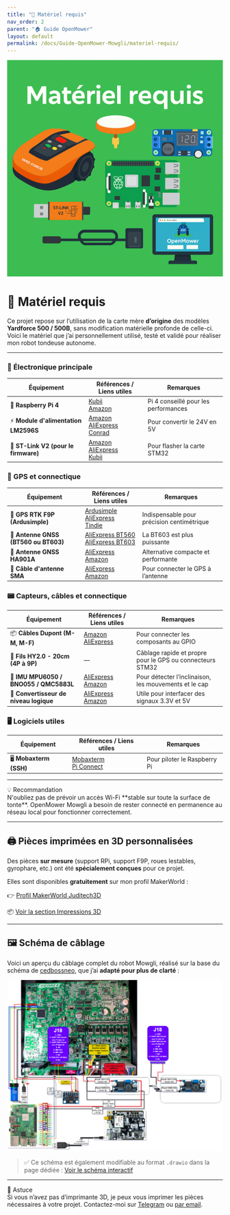 ```yaml
---
title: "🧰 Matériel requis"
nav_order: 2
parent: "🏠 Guide OpenMower"
layout: default
permalink: /docs/Guide-OpenMower-Mowgli/materiel-requis/
---
```

![Illustration matériel requis](img/illustration-materiel.png)

# 🧰 Matériel requis

Ce projet repose sur l’utilisation de la carte mère **d’origine** des modèles **Yardforce 500 / 500B**, sans modification matérielle profonde de celle-ci. Voici le matériel que j’ai personnellement utilisé, testé et validé pour réaliser mon robot tondeuse autonome.

---

### 🔧 Électronique principale

| Équipement | Références / Liens utiles | Remarques |
|-----------|----------------------------|-----------|
| 🧠 **Raspberry Pi 4** | [Kubii](https://www.kubii.com/fr/370-raspberry-pi-4-pi-400/)<br/>[Amazon](https://amzn.eu/d/hwgFRWU) | Pi 4 conseillé pour les performances |
| ⚡ **Module d'alimentation LM2596S** | [Amazon](https://amzn.eu/d/jhNev6j)<br/>[AliExpress](https://fr.aliexpress.com/item/32991657981.html)<br/>[Conrad](https://www.conrad.fr/) | Pour convertir le 24V en 5V |
| 🔗 **ST-Link V2 (pour le firmware)** | [Amazon](https://www.amazon.fr/)<br/>[AliExpress](https://fr.aliexpress.com/)<br/>[Kubii](https://www.kubii.fr/) | Pour flasher la carte STM32 |

### 📡 GPS et connectique

| Équipement | Références / Liens utiles | Remarques |
|-----------|----------------------------|-----------|
| 📡 **GPS RTK F9P (Ardusimple)** | [Ardusimple](https://fr.ardusimple.com/product/simplertk2b/?attribute_pa_header-options=without-headers)<br/>[AliExpress](https://fr.aliexpress.com/item/1005004690761874.html)<br/>[Tindie](https://www.tindie.com/) | Indispensable pour précision centimétrique |
| 📶 **Antenne GNSS (BT560 ou BT603)** | [AliExpress BT560](https://fr.aliexpress.com/item/32991527632.html)<br/>[AliExpress BT603](https://fr.aliexpress.com/item/32991527632.html) | La BT603 est plus puissante |
| 📶 **Antenne GNSS HA901A** | [AliExpress](https://www.aliexpress.com/)<br/>[Amazon](https://www.amazon.fr/) | Alternative compacte et performante |
| 🔌 **Câble d'antenne SMA** | [AliExpress](https://fr.aliexpress.com/item/1005004690761874.html)<br/>[Amazon](https://www.amazon.fr/) | Pour connecter le GPS à l’antenne |

### 📟 Capteurs, câbles et connectique

| Équipement | Références / Liens utiles | Remarques |
|-----------|----------------------------|-----------|
| 📦 **Câbles Dupont (M-M, M-F)** | [Amazon](https://www.amazon.fr/)<br/>[AliExpress](https://www.aliexpress.com/) | Pour connecter les composants au GPIO |
| 🔌 **Fils HY2.0 - 20cm (4P à 9P)** | — | Câblage rapide et propre pour le GPS ou connecteurs STM32 |
| 🎯 **IMU MPU6050 / BNO055 / QMC5883L** | [AliExpress](https://fr.aliexpress.com/)<br/>[Amazon](https://www.amazon.fr/) | Pour détecter l’inclinaison, les mouvements et le cap |
| 🔌 **Convertisseur de niveau logique** | [AliExpress](https://fr.aliexpress.com/)<br/>[Amazon](https://www.amazon.fr/) | Utile pour interfacer des signaux 3.3V et 5V |

### 🖥️ Logiciels utiles

| Équipement | Références / Liens utiles | Remarques |
|-----------|----------------------------|-----------|
| 🖥️ **Mobaxterm (SSH)** | [Mobaxterm](https://mobaxterm.mobatek.net/download-home-edition.html)<br/>[Pi Connect](https://connect.raspberrypi.com) | Pour piloter le Raspberry Pi |

---

<div class="alert alert--warning">
  <div class="alert-title">💡 Recommandation</div>
  N'oubliez pas de prévoir un accès Wi-Fi **stable sur toute la surface de tonte**. OpenMower Mowgli a besoin de rester connecté en permanence au réseau local pour fonctionner correctement.
</div>

---

<h2 id="impressions-3d">🖨️ Pièces imprimées en 3D personnalisées</h2>

Des pièces **sur mesure** (support RPi, support F9P, roues lestables, gyrophare, etc.) ont été **spécialement conçues** pour ce projet.

Elles sont disponibles **gratuitement** sur mon profil MakerWorld :

👉 [Profil MakerWorld Juditech3D](https://makerworld.com/en/@juditech3d)

📦 [Voir la section Impressions 3D](/docs/Guide-OpenMower-Mowgli/impression-3d/)

---

<h2 id="schema-cablage">🖼️ Schéma de câblage</h2>

Voici un aperçu du câblage complet du robot Mowgli, réalisé sur la base du schéma de <a href="https://github.com/cedbossneo/mowgli-docker" target="_blank">cedbossneo</a>, que j’ai **adapté pour plus de clarté** :

![Schéma de câblage Mowgli](img/yardforce_wiring2.drawio.png)

> ✅ Ce schéma est également modifiable au format `.drawio` dans la page dédiée : [Voir le schéma interactif](/docs/Guide-OpenMower-Mowgli/schema-de-cablage/)

---

<div class="alert alert--success">
  <div class="alert-title">🧠 Astuce</div>
  Si vous n’avez pas d’imprimante 3D, je peux vous imprimer les pièces nécessaires à votre projet. Contactez-moi sur <a href="https://t.me/+mOlwROGsP3AyYTlk" target="_blank">Telegram</a> ou <a href="mailto:juditech3d@gmail.com">par email</a>.
</div>
